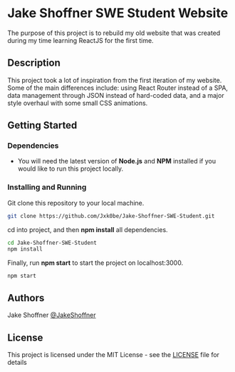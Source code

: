 # Jake Shoffner SWE Student Website

The purpose of this project is to rebuild my old website that was created during my time learning ReactJS for the first time.

## Description

This project took a lot of inspiration from the first iteration of my website. Some of the main differences include: using React Router instead of a SPA, data management through JSON instead of hard-coded data, and a major style overhaul with some small CSS animations.

## Getting Started

### Dependencies

* You will need the latest version of **Node.js** and **NPM** installed if you would like to run this project locally.

### Installing and Running

Git clone this repository to your local machine.
```sh
git clone https://github.com/Jxk0be/Jake-Shoffner-SWE-Student.git
```
cd into project, and then **npm install** all dependencies.
```sh
cd Jake-Shoffner-SWE-Student
npm install
```
Finally, run **npm start** to start the project on localhost:3000.
```
npm start
```

## Authors

Jake Shoffner 
[@JakeShoffner](https://github.com/Jxk0be)

## License

This project is licensed under the MIT License - see the [LICENSE](LICENSE) file for details
